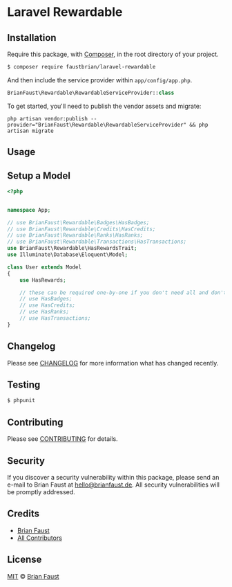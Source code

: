 # Laravel Rewardable

## Installation

Require this package, with [Composer](https://getcomposer.org/), in the root directory of your project.

``` bash
$ composer require faustbrian/laravel-rewardable
```

And then include the service provider within `app/config/app.php`.

``` php
BrianFaust\Rewardable\RewardableServiceProvider::class
```

To get started, you'll need to publish the vendor assets and migrate:

```
php artisan vendor:publish --provider="BrianFaust\Rewardable\RewardableServiceProvider" && php artisan migrate
```

## Usage

## Setup a Model

``` php
<?php


namespace App;

// use BrianFaust\Rewardable\Badges\HasBadges;
// use BrianFaust\Rewardable\Credits\HasCredits;
// use BrianFaust\Rewardable\Ranks\HasRanks;
// use BrianFaust\Rewardable\Transactions\HasTransactions;
use BrianFaust\Rewardable\HasRewardsTrait;
use Illuminate\Database\Eloquent\Model;

class User extends Model
{
    use HasRewards;

    // these can be required one-by-one if you don't need all and don't use HasRewards
    // use HasBadges;
    // use HasCredits;
    // use HasRanks;
    // use HasTransactions;
}
```

## Changelog

Please see [CHANGELOG](CHANGELOG.md) for more information what has changed recently.

## Testing

``` bash
$ phpunit
```

## Contributing

Please see [CONTRIBUTING](CONTRIBUTING.md) for details.

## Security

If you discover a security vulnerability within this package, please send an e-mail to Brian Faust at hello@brianfaust.de. All security vulnerabilities will be promptly addressed.

## Credits

- [Brian Faust](https://github.com/faustbrian)
- [All Contributors](../../contributors)

## License

[MIT](LICENSE) © [Brian Faust](https://brianfaust.de)
